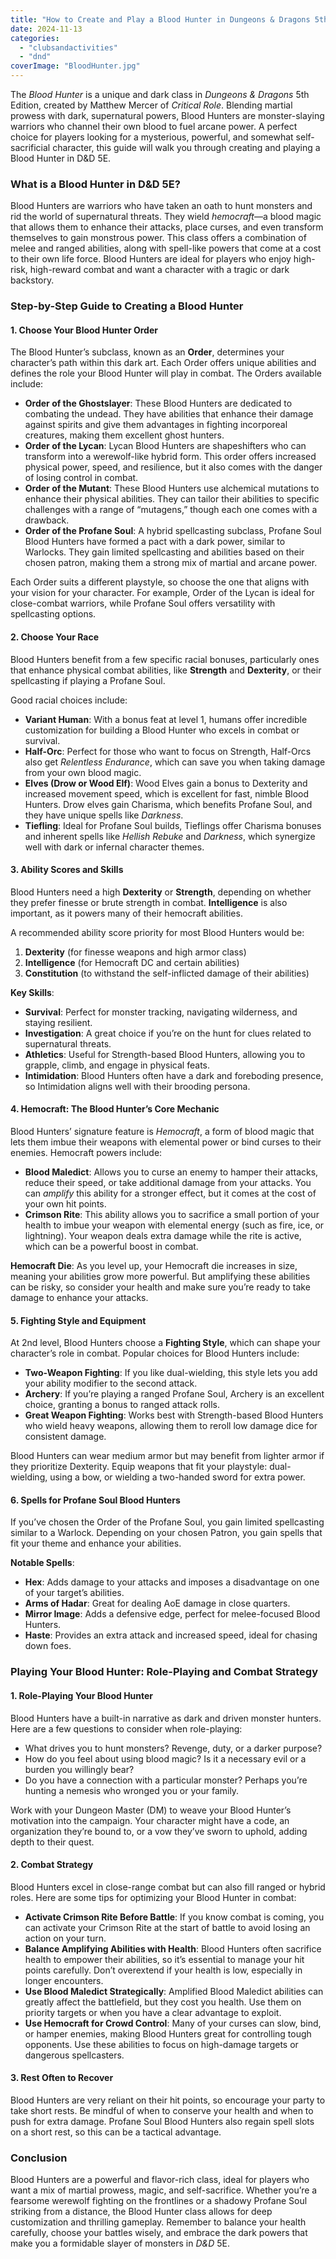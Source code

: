 ```yaml
---
title: "How to Create and Play a Blood Hunter in Dungeons & Dragons 5th Edition"
date: 2024-11-13
categories: 
  - "clubsandactivities"
  - "dnd"
coverImage: "BloodHunter.jpg"
---
```


The _Blood Hunter_ is a unique and dark class in _Dungeons & Dragons_ 5th Edition, created by Matthew Mercer of _Critical Role_. Blending martial prowess with dark, supernatural powers, Blood Hunters are monster-slaying warriors who channel their own blood to fuel arcane power. A perfect choice for players looking for a mysterious, powerful, and somewhat self-sacrificial character, this guide will walk you through creating and playing a Blood Hunter in D&D 5E.

### **What is a Blood Hunter in D&D 5E?**

Blood Hunters are warriors who have taken an oath to hunt monsters and rid the world of supernatural threats. They wield _hemocraft_—a blood magic that allows them to enhance their attacks, place curses, and even transform themselves to gain monstrous power. This class offers a combination of melee and ranged abilities, along with spell-like powers that come at a cost to their own life force. Blood Hunters are ideal for players who enjoy high-risk, high-reward combat and want a character with a tragic or dark backstory.

### **Step-by-Step Guide to Creating a Blood Hunter**

#### 1\. **Choose Your Blood Hunter Order**

The Blood Hunter’s subclass, known as an **Order**, determines your character’s path within this dark art. Each Order offers unique abilities and defines the role your Blood Hunter will play in combat. The Orders available include:

- **Order of the Ghostslayer**: These Blood Hunters are dedicated to combating the undead. They have abilities that enhance their damage against spirits and give them advantages in fighting incorporeal creatures, making them excellent ghost hunters.
- **Order of the Lycan**: Lycan Blood Hunters are shapeshifters who can transform into a werewolf-like hybrid form. This order offers increased physical power, speed, and resilience, but it also comes with the danger of losing control in combat.
- **Order of the Mutant**: These Blood Hunters use alchemical mutations to enhance their physical abilities. They can tailor their abilities to specific challenges with a range of “mutagens,” though each one comes with a drawback.
- **Order of the Profane Soul**: A hybrid spellcasting subclass, Profane Soul Blood Hunters have formed a pact with a dark power, similar to Warlocks. They gain limited spellcasting and abilities based on their chosen patron, making them a strong mix of martial and arcane power.

Each Order suits a different playstyle, so choose the one that aligns with your vision for your character. For example, Order of the Lycan is ideal for close-combat warriors, while Profane Soul offers versatility with spellcasting options.

#### 2\. **Choose Your Race**

Blood Hunters benefit from a few specific racial bonuses, particularly ones that enhance physical combat abilities, like **Strength** and **Dexterity**, or their spellcasting if playing a Profane Soul.

Good racial choices include:

- **Variant Human**: With a bonus feat at level 1, humans offer incredible customization for building a Blood Hunter who excels in combat or survival.
- **Half-Orc**: Perfect for those who want to focus on Strength, Half-Orcs also get _Relentless Endurance_, which can save you when taking damage from your own blood magic.
- **Elves (Drow or Wood Elf)**: Wood Elves gain a bonus to Dexterity and increased movement speed, which is excellent for fast, nimble Blood Hunters. Drow elves gain Charisma, which benefits Profane Soul, and they have unique spells like _Darkness_.
- **Tiefling**: Ideal for Profane Soul builds, Tieflings offer Charisma bonuses and inherent spells like _Hellish Rebuke_ and _Darkness_, which synergize well with dark or infernal character themes.

#### 3\. **Ability Scores and Skills**

Blood Hunters need a high **Dexterity** or **Strength**, depending on whether they prefer finesse or brute strength in combat. **Intelligence** is also important, as it powers many of their hemocraft abilities.

A recommended ability score priority for most Blood Hunters would be:

1. **Dexterity** (for finesse weapons and high armor class)
2. **Intelligence** (for Hemocraft DC and certain abilities)
3. **Constitution** (to withstand the self-inflicted damage of their abilities)

**Key Skills**:

- **Survival**: Perfect for monster tracking, navigating wilderness, and staying resilient.
- **Investigation**: A great choice if you’re on the hunt for clues related to supernatural threats.
- **Athletics**: Useful for Strength-based Blood Hunters, allowing you to grapple, climb, and engage in physical feats.
- **Intimidation**: Blood Hunters often have a dark and foreboding presence, so Intimidation aligns well with their brooding persona.

#### 4\. **Hemocraft: The Blood Hunter’s Core Mechanic**

Blood Hunters’ signature feature is _Hemocraft_, a form of blood magic that lets them imbue their weapons with elemental power or bind curses to their enemies. Hemocraft powers include:

- **Blood Maledict**: Allows you to curse an enemy to hamper their attacks, reduce their speed, or take additional damage from your attacks. You can _amplify_ this ability for a stronger effect, but it comes at the cost of your own hit points.
- **Crimson Rite**: This ability allows you to sacrifice a small portion of your health to imbue your weapon with elemental energy (such as fire, ice, or lightning). Your weapon deals extra damage while the rite is active, which can be a powerful boost in combat.

**Hemocraft Die**: As you level up, your Hemocraft die increases in size, meaning your abilities grow more powerful. But amplifying these abilities can be risky, so consider your health and make sure you’re ready to take damage to enhance your attacks.

#### 5\. **Fighting Style and Equipment**

At 2nd level, Blood Hunters choose a **Fighting Style**, which can shape your character’s role in combat. Popular choices for Blood Hunters include:

- **Two-Weapon Fighting**: If you like dual-wielding, this style lets you add your ability modifier to the second attack.
- **Archery**: If you’re playing a ranged Profane Soul, Archery is an excellent choice, granting a bonus to ranged attack rolls.
- **Great Weapon Fighting**: Works best with Strength-based Blood Hunters who wield heavy weapons, allowing them to reroll low damage dice for consistent damage.

Blood Hunters can wear medium armor but may benefit from lighter armor if they prioritize Dexterity. Equip weapons that fit your playstyle: dual-wielding, using a bow, or wielding a two-handed sword for extra power.

#### 6\. **Spells for Profane Soul Blood Hunters**

If you’ve chosen the Order of the Profane Soul, you gain limited spellcasting similar to a Warlock. Depending on your chosen Patron, you gain spells that fit your theme and enhance your abilities.

**Notable Spells**:

- **Hex**: Adds damage to your attacks and imposes a disadvantage on one of your target’s abilities.
- **Arms of Hadar**: Great for dealing AoE damage in close quarters.
- **Mirror Image**: Adds a defensive edge, perfect for melee-focused Blood Hunters.
- **Haste**: Provides an extra attack and increased speed, ideal for chasing down foes.

### **Playing Your Blood Hunter: Role-Playing and Combat Strategy**

#### 1\. **Role-Playing Your Blood Hunter**

Blood Hunters have a built-in narrative as dark and driven monster hunters. Here are a few questions to consider when role-playing:

- What drives you to hunt monsters? Revenge, duty, or a darker purpose?
- How do you feel about using blood magic? Is it a necessary evil or a burden you willingly bear?
- Do you have a connection with a particular monster? Perhaps you’re hunting a nemesis who wronged you or your family.

Work with your Dungeon Master (DM) to weave your Blood Hunter’s motivation into the campaign. Your character might have a code, an organization they’re bound to, or a vow they’ve sworn to uphold, adding depth to their quest.

#### 2\. **Combat Strategy**

Blood Hunters excel in close-range combat but can also fill ranged or hybrid roles. Here are some tips for optimizing your Blood Hunter in combat:

- **Activate Crimson Rite Before Battle**: If you know combat is coming, you can activate your Crimson Rite at the start of battle to avoid losing an action on your turn.
- **Balance Amplifying Abilities with Health**: Blood Hunters often sacrifice health to empower their abilities, so it’s essential to manage your hit points carefully. Don’t overextend if your health is low, especially in longer encounters.
- **Use Blood Maledict Strategically**: Amplified Blood Maledict abilities can greatly affect the battlefield, but they cost you health. Use them on priority targets or when you have a clear advantage to exploit.
- **Use Hemocraft for Crowd Control**: Many of your curses can slow, bind, or hamper enemies, making Blood Hunters great for controlling tough opponents. Use these abilities to focus on high-damage targets or dangerous spellcasters.

#### 3\. **Rest Often to Recover**

Blood Hunters are very reliant on their hit points, so encourage your party to take short rests. Be mindful of when to conserve your health and when to push for extra damage. Profane Soul Blood Hunters also regain spell slots on a short rest, so this can be a tactical advantage.

### **Conclusion**

Blood Hunters are a powerful and flavor-rich class, ideal for players who want a mix of martial prowess, magic, and self-sacrifice. Whether you’re a fearsome werewolf fighting on the frontlines or a shadowy Profane Soul striking from a distance, the Blood Hunter class allows for deep customization and thrilling gameplay. Remember to balance your health carefully, choose your battles wisely, and embrace the dark powers that make you a formidable slayer of monsters in _D&D_ 5E.
